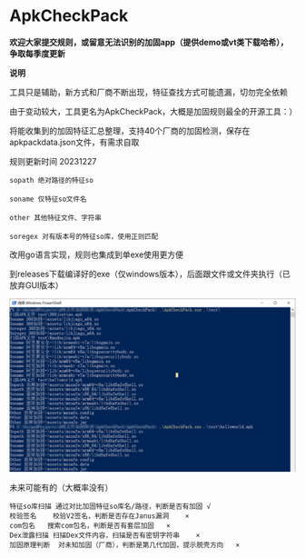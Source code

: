 # ApkCheckPack

**欢迎大家提交规则，或留意无法识别的加固app（提供demo或vt类下载哈希），争取每季度更新**

**说明**

工具只是辅助，新方式和厂商不断出现，特征查找方式可能遗漏，切勿完全依赖

由于变动较大，工具更名为ApkCheckPack，大概是加固规则最全的开源工具：）

将能收集到的加固特征汇总整理，支持40个厂商的加固检测，保存在apkpackdata.json文件，有需求自取

规则更新时间 20231227

    sopath 绝对路径的特征so

    soname 仅特征so文件名

    other 其他特征文件、字符串

    soregex 对有版本号的特征so库，使用正则匹配

改用go语言实现，规则也集成到单exe使用更方便

到releases下载编译好的exe（仅windows版本），后面跟文件或文件夹执行（已放弃GUI版本）

![gui1](run1.png)

未来可能有的（大概率没有）

    特征so库扫描	通过对比加固特征so库名/路径，判断是否有加固	√
    校验签名	校验V2签名，判断是否存在Janus漏洞	×
    com包名	搜索com包名，判断是否有套层加固	×
    Dex泄露扫描	扫描Dex文件内容，扫描是否有密钥字符串	×
    加固原理判断	对未知加固（厂商），判断是第几代加固，提示脱壳方向	×

